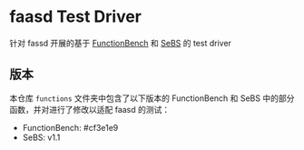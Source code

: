 # faasd Test Driver

针对 fassd 开展的基于 [FunctionBench](https://github.com/ddps-lab/serverless-faas-workbench) 和 [SeBS](https://github.com/spcl/serverless-benchmarks) 的 test driver

## 版本

本仓库 `functions` 文件夹中包含了以下版本的 FunctionBench 和 SeBS 中的部分函数，并对进行了修改以适配 faasd 的测试：

- FunctionBench: #cf3e1e9
- SeBS: v1.1
